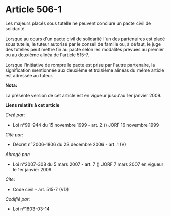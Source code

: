# Article 506-1

Les majeurs placés sous tutelle ne peuvent conclure un pacte civil de solidarité. 

Lorsque au cours d'un pacte civil de solidarité l'un des partenaires est placé sous tutelle, le tuteur autorisé par le
conseil de famille ou, à défaut, le juge des tutelles peut mettre fin au pacte selon les modalités prévues au premier ou au
deuxième alinéa de l'article 515-7. 

Lorsque l'initiative de rompre le pacte est prise par l'autre partenaire, la signification mentionnée aux deuxième et
troisième alinéas du même article est adressée au tuteur.

**Nota:**

La présente version de cet article est en vigueur jusqu'au 1er janvier 2009.

**Liens relatifs à cet article**

_Créé par_:

  - Loi n°99-944 du 15 novembre 1999 - art. 2 () JORF 16 novembre 1999

_Cité par_:

  - Décret n°2006-1806 du 23 décembre 2006 - art. 1 (V)

_Abrogé par_:

  - Loi n°2007-308 du 5 mars 2007 - art. 7 () JORF 7 mars 2007 en vigueur le 1er janvier 2009

_Cite_:

  - Code civil - art. 515-7 (VD)

_Codifié par_:

  - Loi n°1803-03-14
